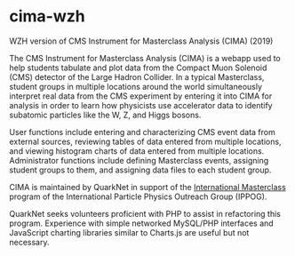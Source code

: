 # cima-wzh
WZH version of CMS Instrument for Masterclass Analysis (CIMA) (2019)

The CMS Instrument for Masterclass Analysis (CIMA) is a webapp used to help students tabulate and plot data from the Compact Muon Solenoid (CMS) detector of the Large Hadron Collider.  In a typical Masterclass, student groups in multiple locations around the world simultaneously interpret real data from the CMS experiment by entering it into CIMA for analysis in order to learn how physicists use accelerator data to identify subatomic particles like the W, Z, and Higgs bosons.

User functions include entering and characterizing CMS event data from external sources, reviewing tables of data entered from multiple locations, and viewing histogram charts of data entered from multiple locations.   Administrator functions include defining Masterclass events, assigning student groups to them, and assigning data files to each student group.

CIMA is maintained by QuarkNet in support of the [International Masterclass](http://www.physicsmasterclasses.org/) program of the International Particle Physics Outreach Group (IPPOG).

QuarkNet seeks volunteers proficient with PHP to assist in refactoring this program.  Experience with simple networked MySQL/PHP interfaces and JavaScript charting libraries similar to Charts.js are useful but not necessary.
